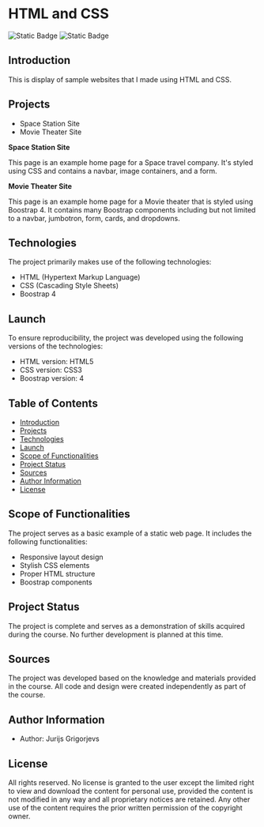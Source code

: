 # **HTML and CSS**
![Static Badge](https://img.shields.io/badge/HTML-red)
![Static Badge](https://img.shields.io/badge/CSS-blue)


## **Introduction**
This is display of sample websites that I made using HTML and CSS.

## **Projects**

- Space Station Site
- Movie Theater Site

**Space Station Site**

This page is an example home page for a Space travel company. It's styled using CSS and contains a navbar, image containers, and a form.

**Movie Theater Site**

This page is an example home page for a Movie theater that is styled using Boostrap 4. It contains many Boostrap components including but not limited to a navbar, jumbotron, form, cards, and dropdowns.

## **Technologies**
The project primarily makes use of the following technologies:

- HTML (Hypertext Markup Language)
- CSS (Cascading Style Sheets)
- Boostrap 4

## **Launch**
To ensure reproducibility, the project was developed using the following versions of the technologies:

- HTML version: HTML5
- CSS version: CSS3
- Boostrap version: 4

## **Table of Contents**
- [Introduction](#introduction)
- [Projects](#projects)
- [Technologies](#technologies)
- [Launch](#launch)
- [Scope of Functionalities](#scope-of-functionalities)
- [Project Status](#project-status)
- [Sources](#sources)
- [Author Information](#author-information)
- [License](#license)

## **Scope of Functionalities**
The project serves as a basic example of a static web page. It includes the following functionalities:
- Responsive layout design
- Stylish CSS elements
- Proper HTML structure
- Boostrap components

## **Project Status**
The project is complete and serves as a demonstration of skills acquired during the course. No further development is planned at this time.

## **Sources**
The project was developed based on the knowledge and materials provided in the course. All code and design were created independently as part of the course.

## **Author Information**
- Author: Jurijs Grigorjevs

## License
All rights reserved.
No license is granted to the user except the limited right to view and download the content for personal use, provided the content is not modified in any way and all proprietary notices are retained. Any other use of the content requires the prior written permission of the copyright owner.
